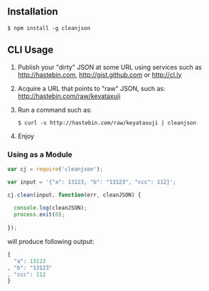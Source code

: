 ## Installation

```
$ npm install -g cleanjson
```

## CLI Usage

1. Publish your "dirty" JSON at some URL using services such as http://hastebin.com, http://gist.github.com or http://cl.ly
1. Acquire a URL that points to "raw" JSON, such as: http://hastebin.com/raw/keyataxuji 
1. Run a command such as:
    
    ```
    $ curl -s http://hastebin.com/raw/keyataxuji | cleanjson
    ```
1. Enjoy


### Using as a Module

```javascript
var cj = require('cleanjson');

var input = '{"a": 13123, "b": "13123", "ccc": 112}';

cj.clean(input, function(err, cleanJSON) {
  
  console.log(cleanJSON);
  process.exit(0);  
  
});
```

will produce following output:

```javascript
{
  "a": 13123
, "b": "13123"
, "ccc": 112
}
```
